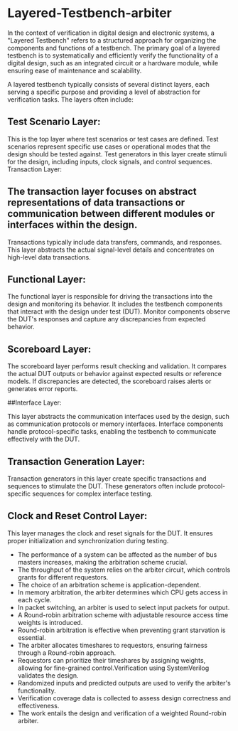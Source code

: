 # Layered-Testbench-arbiter

In the context of verification in digital design and electronic systems, a "Layered Testbench" refers to a structured approach for organizing the components and functions of a testbench. The primary goal of a layered testbench is to systematically and efficiently verify the functionality of a digital design, such as an integrated circuit or a hardware module, while ensuring ease of maintenance and scalability.

A layered testbench typically consists of several distinct layers, each serving a specific purpose and providing a level of abstraction for verification tasks. The layers often include:

## Test Scenario Layer:

This is the top layer where test scenarios or test cases are defined.
Test scenarios represent specific use cases or operational modes that the design should be tested against.
Test generators in this layer create stimuli for the design, including inputs, clock signals, and control sequences.
Transaction Layer:

## The transaction layer focuses on abstract representations of data transactions or communication between different modules or interfaces within the design.
Transactions typically include data transfers, commands, and responses.
This layer abstracts the actual signal-level details and concentrates on high-level data transactions.

## Functional Layer:

The functional layer is responsible for driving the transactions into the design and monitoring its behavior.
It includes the testbench components that interact with the design under test (DUT).
Monitor components observe the DUT's responses and capture any discrepancies from expected behavior.

## Scoreboard Layer:

The scoreboard layer performs result checking and validation.
It compares the actual DUT outputs or behavior against expected results or reference models.
If discrepancies are detected, the scoreboard raises alerts or generates error reports.

##Interface Layer:

This layer abstracts the communication interfaces used by the design, such as communication protocols or memory interfaces.
Interface components handle protocol-specific tasks, enabling the testbench to communicate effectively with the DUT.

## Transaction Generation Layer:

Transaction generators in this layer create specific transactions and sequences to stimulate the DUT.
These generators often include protocol-specific sequences for complex interface testing.

## Clock and Reset Control Layer:

This layer manages the clock and reset signals for the DUT.
It ensures proper initialization and synchronization during testing.



+ The performance of a system can be affected as the number of bus masters increases, making the arbitration scheme crucial.
+ The throughput of the system relies on the arbiter circuit, which controls grants for different requestors.
+ The choice of an arbitration scheme is application-dependent.
+ In memory arbitration, the arbiter determines which CPU gets access in each cycle.
+ In packet switching, an arbiter is used to select input packets for output.
+ A Round-robin arbitration scheme with adjustable resource access time weights is introduced.
+ Round-robin arbitration is effective when preventing grant starvation is essential.
+ The arbiter allocates timeshares to requestors, ensuring fairness through a Round-robin approach.
+ Requestors can prioritize their timeshares by assigning weights, allowing for fine-grained control.Verification using SystemVerilog validates the design.
+ Randomized inputs and predicted outputs are used to verify the arbiter's functionality.
+ Verification coverage data is collected to assess design correctness and effectiveness.
+ The work entails the design and verification of a weighted Round-robin arbiter.
